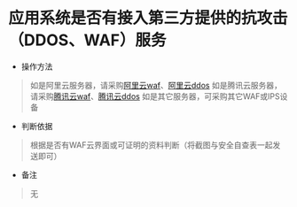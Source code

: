 # 应用系统是否有接入第三方提供的抗攻击（DDOS、WAF）服务

- 操作方法
> 如是阿里云服务器，请采购[阿里云waf](https://www.aliyun.com/product/waf?spm=0.0.0.0.IHhsgf)、[阿里云ddos](https://cn.aliyun.com/product/ddosbasic)
> 如是腾讯云服务器，请采购[腾讯云waf](https://cloud.tencent.com/product/waf)、[腾讯云ddos](https://cloud.tencent.com/product/ddos)
> 如是其它服务器，可采购其它WAF或IPS设备

- 判断依据
> 根据是否有WAF云界面或可证明的资料判断（将截图与安全自查表一起发送即可）


- 备注
> 无

